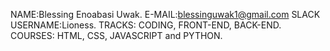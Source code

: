 NAME:Blessing Enoabasi Uwak.
E-MAIL:blessinguwak1@gmail.com
SLACK USERNAME:Lioness.
TRACKS: CODING, FRONT-END, BACK-END.
COURSES: HTML, CSS, JAVASCRIPT and PYTHON.